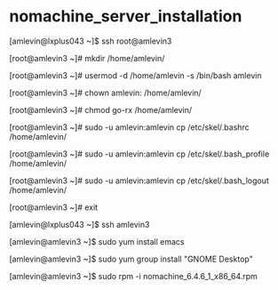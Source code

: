 # nomachine_server_installation

[amlevin@lxplus043 ~]$ ssh root@amlevin3

[root@amlevin3 ~]# mkdir /home/amlevin/

[root@amlevin3 ~]# usermod -d /home/amlevin -s /bin/bash amlevin

[root@amlevin3 ~]# chown amlevin: /home/amlevin/

[root@amlevin3 ~]# chmod go-rx /home/amlevin/

[root@amlevin3 ~]# sudo -u amlevin:amlevin cp /etc/skel/.bashrc /home/amlevin/

[root@amlevin3 ~]# sudo -u amlevin:amlevin cp /etc/skel/.bash_profile /home/amlevin/

[root@amlevin3 ~]# sudo -u amlevin:amlevin cp /etc/skel/.bash_logout /home/amlevin/

[root@amlevin3 ~]# exit

[amlevin@lxplus043 ~]$ ssh amlevin3       

[amlevin@amlevin3 ~]$ sudo yum install emacs

[amlevin@amlevin3 ~]$ sudo yum group install "GNOME Desktop"

[amlevin@amlevin3 ~]$ sudo rpm -i nomachine_6.4.6_1_x86_64.rpm
